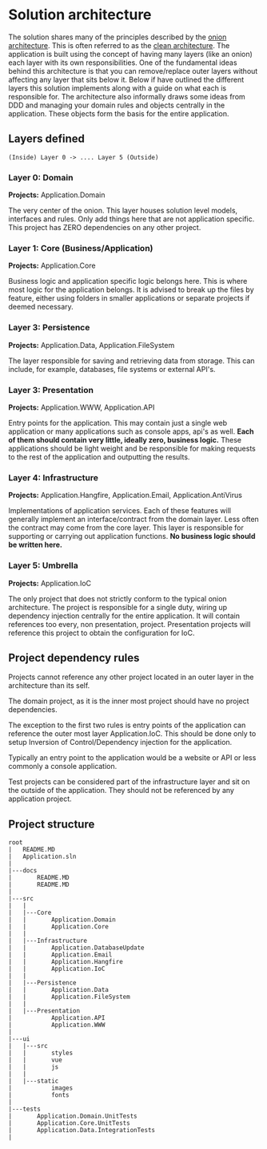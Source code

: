 # Solution architecture
The solution shares many of the principles described by the [onion architecture](https://jeffreypalermo.com/2008/07/the-onion-architecture-part-1/). 
This is often referred to as the [clean architecture](https://blog.cleancoder.com/uncle-bob/2012/08/13/the-clean-architecture.html).
The application is built using the concept of having many layers (like an onion) each layer with its own 
responsibilities. One of the fundamental ideas behind this architecture is that you can remove/replace outer 
layers without affecting any layer that sits below it. Below if have outlined the different layers this solution
implements along with a guide on what each is responsible for. The architecture also informally draws some
ideas from DDD and managing your domain rules and objects centrally in the application. These objects form
the basis for the entire application.

## Layers defined 
```
(Inside) Layer 0 -> .... Layer 5 (Outside)
```
### Layer 0: Domain
**Projects:** Application.Domain

The very center of the onion. This layer houses solution level models, interfaces and rules. Only 
add things here that are not application specific. This project has ZERO dependencies on any other project.
### Layer 1: Core (Business/Application)
**Projects:** Application.Core

Business logic and application specific logic belongs here. This is where most logic for the application belongs. 
It is advised to break up the files by feature, either using folders in smaller applications or separate projects 
if deemed necessary. 
### Layer 3: Persistence
**Projects:** Application.Data, Application.FileSystem

The layer responsible for saving and retrieving data from storage. This can include, for example,  databases, 
file systems or external API's.
### Layer 3: Presentation
**Projects:** Application.WWW, Application.API

Entry points for the application. This may contain just a single web application or many applications such as 
console apps, api's as well. **Each of them should contain very little, ideally zero, business logic.** These 
applications should be light weight and be responsible for making requests to the rest of the application and 
outputting the results.
### Layer 4: Infrastructure
**Projects:** Application.Hangfire, Application.Email, Application.AntiVirus

Implementations of application services. Each of these features will generally implement an interface/contract 
from the domain layer. Less often the contract may come from the core layer. This layer is responsible for 
supporting or carrying out application functions. **No business logic should be written here.**
### Layer 5: Umbrella
**Projects:** Application.IoC

The only project that does not strictly conform to the typical onion architecture. The project is responsible 
for a single duty, wiring up dependency injection centrally for the entire application. It will contain references 
too every, non presentation, project. Presentation projects will reference this project to obtain the configuration for IoC.
## Project dependency rules
Projects cannot reference any other project located in an outer layer in the architecture than its self.

The domain project, as it is the inner most project should have no project dependencies.

The exception to the first two rules is entry points of the application can reference the outer most layer Application.IoC. 
This should be done only to setup Inversion of Control/Dependency injection for the application.

Typically an entry point to the application would be a website or API or less commonly a console application.

Test projects can be considered part of the infrastructure layer and sit on the outside of the application. They should not be referenced by any application project.

## Project structure
```
root
|   README.MD
|   Application.sln
|
|---docs
|       README.MD
|       README.MD
|
|---src
|   |
|   |---Core
|   |       Application.Domain
|   |       Application.Core
|   |
|   |---Infrastructure
|   |       Application.DatabaseUpdate
|   |       Application.Email
|   |       Application.Hangfire
|   |       Application.IoC
|   |
|   |---Persistence
|   |       Application.Data
|   |       Application.FileSystem
|   |
|   |---Presentation
|           Application.API
|           Application.WWW
|
|---ui
|   |---src
|   |       styles
|   |       vue
|   |       js
|   |
|   |---static
|           images
|           fonts
|
|---tests
|       Application.Domain.UnitTests
|       Application.Core.UnitTests
|       Application.Data.IntegrationTests
|
```
